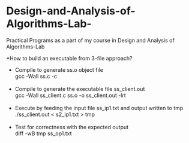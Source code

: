 # Design-and-Analysis-of-Algorithms-Lab-
Practical Programs as a part of my course in Design and Analysis of Algorithms-Lab 

*How to build an executable from 3-file approach?
<ul>
	<li>
Compile to generate ss.o object file <br>
	gcc -Wall ss.c -c </li><br>
	<li>
Compile to generate the executable file ss_client.out <br>
	gcc -Wall ss_client.c ss.o -o ss_client.out -lrt </li><br>
	<li>
Execute by feeding the input file ss_ip1.txt and output written to tmp <br>
	./ss_client.out < s2_ip1.txt > tmp </li><br>
		<li>
Test for correctness with the expected output <br>
diff -wB tmp ss_op1.txt
	</li>
